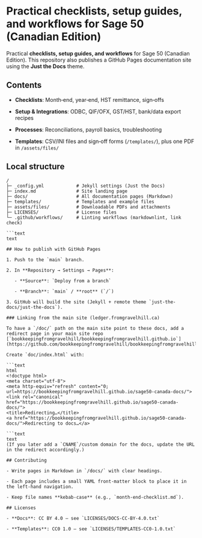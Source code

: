 # Practical **checklists, setup guides, and workflows** for Sage 50 (Canadian Edition)

Practical **checklists, setup guides, and workflows** for Sage 50 (Canadian Edition).
This repository also publishes a GitHub Pages documentation site using the **Just the Docs** theme.

## Contents

- **Checklists**: Month‑end, year‑end, HST remittance, sign‑offs

- **Setup & Integrations**: ODBC, QIF/OFX, GST/HST, bank/data export recipes

- **Processes**: Reconciliations, payroll basics, troubleshooting

- **Templates**: CSV/INI files and sign‑off forms (`/templates/`), plus one PDF in `/assets/files/`

## Local structure

```text
/
├─ _config.yml            # Jekyll settings (Just the Docs)
├─ index.md               # Site landing page
├─ docs/                  # All documentation pages (Markdown)
├─ templates/             # Templates and example files
├─ assets/files/          # Downloadable PDFs and attachments
├─ LICENSES/              # License files
└─ .github/workflows/     # Linting workflows (markdownlint, link check)

```text
text

## How to publish with GitHub Pages

1. Push to the `main` branch.

2. In **Repository → Settings → Pages**:

   - **Source**: `Deploy from a branch`

   - **Branch**: `main` / **root** (`/`)

3. GitHub will build the site (Jekyll + remote theme `just-the-docs/just-the-docs`).

### Linking from the main site (ledger.fromgravelhill.ca)

To have a `/doc/` path on the main site point to these docs, add a redirect page in your main site repo
[`bookkeepingfromgravelhill/bookkeepingfromgravelhill.github.io`](https://github.com/bookkeepingfromgravelhill/bookkeepingfromgravelhill.github.io):

Create `doc/index.html` with:

```text
html
<!doctype html>
<meta charset="utf-8">
<meta http-equiv="refresh" content="0; url=https://bookkeepingfromgravelhill.github.io/sage50-canada-docs/">
<link rel="canonical" href="https://bookkeepingfromgravelhill.github.io/sage50-canada-docs/">
<title>Redirecting…</title>
<a href="https://bookkeepingfromgravelhill.github.io/sage50-canada-docs/">Redirecting to docs…</a>

```text
text
(If you later add a `CNAME`/custom domain for the docs, update the URL in the redirect accordingly.)

## Contributing

- Write pages in Markdown in `/docs/` with clear headings.

- Each page includes a small YAML front‑matter block to place it in the left‑hand navigation.

- Keep file names **kebab‑case** (e.g., `month-end-checklist.md`).

## Licenses

- **Docs**: CC BY 4.0 — see `LICENSES/DOCS-CC-BY-4.0.txt`

- **Templates**: CC0 1.0 — see `LICENSES/TEMPLATES-CC0-1.0.txt`
